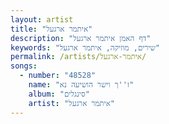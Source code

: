 ```yaml
---
layout: artist
title: "איתמר ארגעל"
description: "דף האמן איתמר ארגעל"
keywords: "שירים, מוזיקה, איתמר ארגעל"
permalink: /artists/איתמר-ארגעל/
songs:
  - number: "48528"
    name: "ז''ך וישר הושיעה נא"
    album: "סינגלים"
    artist: "איתמר ארגעל"
---
```


